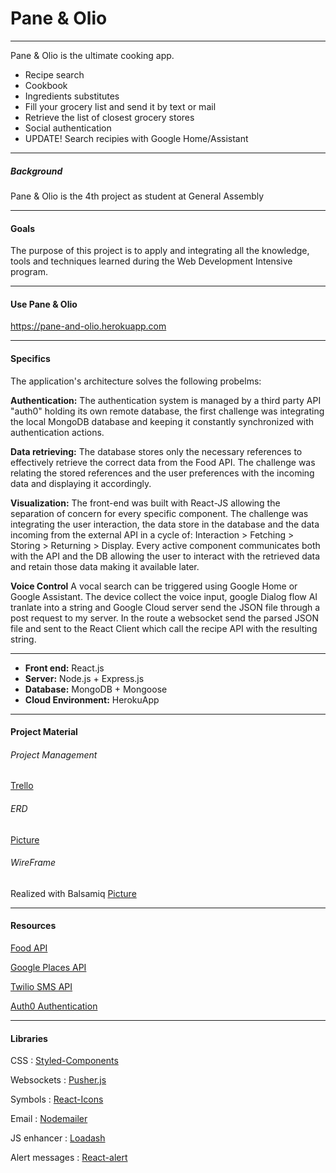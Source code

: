 
# Pane & Olio

---
Pane & Olio is the ultimate cooking app.
* Recipe search
* Cookbook
* Ingredients substitutes
* Fill your grocery list and send it by text or mail
* Retrieve the list of closest grocery stores
* Social authentication
* UPDATE! Search recipies with Google Home/Assistant

---
##### Background

Pane & Olio is the 4th project as student at General Assembly 

---
#### Goals

The purpose of this project is to apply and integrating all the knowledge, tools and techniques learned during the Web Development Intensive program.

---

#### Use Pane & Olio

https://pane-and-olio.herokuapp.com

---
#### Specifics
The application's architecture solves the following probelms:

**Authentication:** The authentication system is managed by a third party API "auth0" holding its own remote database, the first challenge was integrating the local MongoDB database and keeping it constantly synchronized with authentication actions.

**Data retrieving:** The database stores only the necessary references to effectively retrieve the correct data from the Food API. The challenge was relating the stored references and the user preferences with the incoming data and displaying it accordingly.

**Visualization:** The front-end was built with React-JS allowing the separation of concern for every specific component. The challenge was integrating the user interaction, the data store in the database and the data incoming from the external API in a cycle of: Interaction > Fetching > Storing > Returning > Display. Every active component communicates both with the API and the DB allowing the user to interact with the retrieved data and retain those data making it available later.

**Voice Control** A vocal search can be triggered using Google Home or Google Assistant. The device collect the voice input, google Dialog flow AI tranlate into a string and Google Cloud server send the JSON file through a post request to my server. In the route a websocket send the parsed JSON file and sent to the React Client which call the recipe API with the resulting string. 


---


* **Front end:** React.js
* **Server:** Node.js + Express.js
* **Database:** MongoDB + Mongoose
* **Cloud Environment:** HerokuApp
---
#### Project Material
###### Project Management
[Trello](https://trello.com/b/mpduFWR7)

###### ERD
[Picture](https://i.imgur.com/A1xxqCx.png)

###### WireFrame
Realized with Balsamiq
[Picture](https://i.imgur.com/S8ODilN.png)

---
#### Resources
[Food API](https://spoonacular.com/food-api)

[Google Places API](https://developers.google.com/places/web-service/)

[Twilio SMS API](https://www.twilio.com/)

[Auth0 Authentication](https://auth0.com/)


---
#### Libraries
CSS : [Styled-Components](https://www.styled-components.com/)

Websockets : [Pusher.js](https://pusher.com/)

Symbols : [React-Icons](https://gorangajic.github.io/react-icons/fa.html)

Email : [Nodemailer](https://nodemailer.com/about/)

JS enhancer : [Loadash](https://lodash.com/)

Alert messages : [React-alert](https://github.com/schiehll/react-alert)




